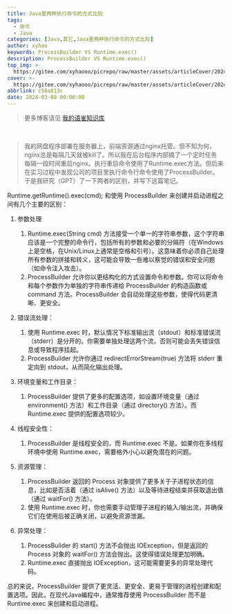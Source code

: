 ```yaml
---
title: Java里两种执行命令的方式比较
tags:
  - 命令
  - Java
categories: [Java,其它,Java里两种执行命令的方式比较]
author: xyhao
keywords: ProcessBuilder VS Runtime.exec()
description: ProcessBuilder VS Runtime.exec()
top_img: >-
  https://gitee.com/xyhaooo/picrepo/raw/master/assets/articleCover/2024-03-09-ProcessBuilder.png
cover: >-
  https://gitee.com/xyhaooo/picrepo/raw/master/assets/articleCover/2024-03-09-ProcessBuilder.png
abbrlink: c56a813c
date: 2024-03-09 00:00:00
---
```

> 更多博客请见 [我的语雀知识库](https://www.yuque.com/u41117719/xd1qgc)

<br>

> 我的网盘程序部署在服务器上，前端资源通过nginx托管。但不知为何，nginx总是每隔几天就被kill了。所以我在后台程序内部搞了一个定时任务<br>
> 每隔一段时间重启nginx。执行重启命令使用了Runtime.exec方法。但后来在实习过程中发现公司的项目里执行命令行命令使用了ProcessBuilder。<br>
> 于是我研究（GPT）了一下两者的区别，并写下这篇笔记。

Runtime.getRuntime().exec(cmd); 和使用 ProcessBuilder 来创建并启动进程之间有几个主要的区别：
1. 参数处理
   1. Runtime.exec(String cmd) 方法接受一个单一的字符串参数，这个字符串应该是一个完整的命令行，包括所有的参数和必要的分隔符（在Windows上是空格，在Unix/Linux上通常是空格和引号）。这意味着你必须自己处理所有参数的拼接和转义，这可能会导致一些难以察觉的错误和安全问题（如命令注入攻击）。
   2. ProcessBuilder 允许你以更结构化的方式设置命令和参数。你可以将命令和每个参数作为单独的字符串传递给 ProcessBuilder 的构造函数或 command 方法。ProcessBuilder 会自动处理这些参数，使得代码更清晰、更安全。

2. 错误流处理：
   1. 使用 Runtime.exec 时，默认情况下标准输出流（stdout）和标准错误流（stderr）是分开的。你需要单独处理这两个流，否则可能会丢失错误信息或导致程序挂起。
   2. ProcessBuilder 允许你通过 redirectErrorStream(true) 方法将 stderr 重定向到 stdout，从而简化输出处理。
3.  环境变量和工作目录：
    1. ProcessBuilder 提供了更多的配置选项，如设置环境变量（通过 environment() 方法）和工作目录（通过 directory() 方法）。而 Runtime.exec 提供的配置选项较少。
4.  线程安全性：
    1. ProcessBuilder 是线程安全的，而 Runtime.exec 不是。如果你在多线程环境中使用 Runtime.exec，需要格外小心以避免潜在的问题。
5.  资源管理：
    1. ProcessBuilder 返回的 Process 对象提供了更多关于子进程状态的信息，比如是否活着（通过 isAlive() 方法）以及等待进程结束并获取退出值（通过 waitFor() 方法）。 
    2. 使用 Runtime.exec 时，你也需要手动管理子进程的输入/输出流，并确保它们在使用后被正确关闭，以避免资源泄漏。

6. 异常处理：
   1. ProcessBuilder 的 start() 方法不会抛出 IOException，但是返回的 Process 对象的 waitFor() 方法会抛出。这使得错误处理更加明确。
   2. Runtime.exec 直接抛出 IOException，这可能需要更多的异常处理代码。
   
总的来说，ProcessBuilder 提供了更灵活、更安全、更易于管理的进程创建和配置选项。因此，在现代Java编程中，通常推荐使用 ProcessBuilder 而不是 Runtime.exec 来创建和启动进程。
